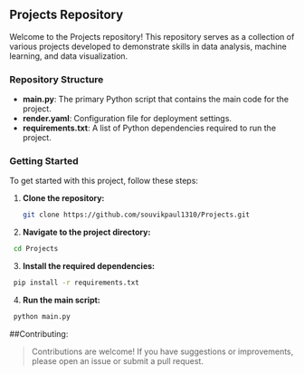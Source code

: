 ## Projects Repository

Welcome to the Projects repository! This repository serves as a collection of various projects developed to demonstrate skills in data analysis, machine learning, and data visualization.

### Repository Structure

- **main.py**: The primary Python script that contains the main code for the project.
- **render.yaml**: Configuration file for deployment settings.
- **requirements.txt**: A list of Python dependencies required to run the project.

### Getting Started

To get started with this project, follow these steps:

1. **Clone the repository:**
   ```bash
   git clone https://github.com/souvikpaul1310/Projects.git
   ```
2. **Navigate to the project directory:**
  ```bash
   cd Projects
  ```
3. **Install the required dependencies:**
  ```bash
   pip install -r requirements.txt
  ```

4. **Run the main script:**
  ```bash
   python main.py
  ```

##Contributing:
> Contributions are welcome! If you have suggestions or improvements, please open an issue or submit a pull request.

